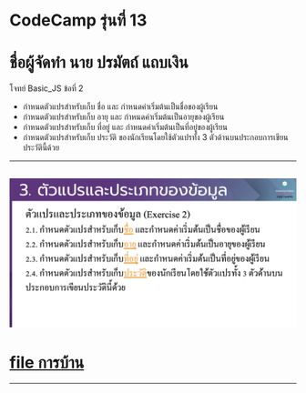 # CodeCamp รุ่นที่ 13

# **ชื่อผู้จัดทำ นาย ปรมัตถ์ แถบเงิน**

โจทย์ Basic_JS ข้อที่ 2
- กำหนดตัวแปรสำหรับเก็บ ชื่อ และ กำหนดค่าเริ่มต้นเป็นชื่อของผู้เรียน
- กำหนดตัวแปรสำหรับเก็บ อายุ และ กำหนดค่าเริ่มต้นเป็นอายุของผู้เรียน
- กำหนดตัวแปรสำหรับเก็บ ที่อยู่ และ กำหนดค่าเริ่มต้นเป็นที่อยู่ของผู้เรียน
- กำหนดตัวแปรสำหรับเก็บ ประวัติ ของนักเรียนโดยใช้ตัวแปรทั้ง 3 ตัวด้านบนประกอบการเขียนประวัตินี้ด้วย
---
![picpra gob](pic02.png)
---
# [file การบ้าน](basicJS02.js)
---